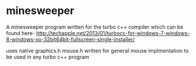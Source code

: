 # minesweeper
A minesweeper program written for the turbo c++ compiler which can be found here-
http://techapple.net/2013/01/turbocc-for-windows-7-windows-8-windows-xp-32bit64bit-fullscreen-single-installer/

uses native graphics.h
mouse.h written for general mouse implmentation to be used in any turbo c++ program
